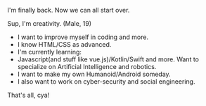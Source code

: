 I'm finally back. Now we can all start over.

Sup, I'm creativity. (Male, 19)
- I want to improve myself in coding and more.
- I know HTML/CSS as advanced.
- I'm currently learning:
- Javascript(and stuff like vue.js)/Kotlin/Swift and more.
Want to specialize on Artificial Intelligence and robotics.
- I want to make my own Humanoid/Android someday.
- I also want to work on cyber-security and social engineering.

That's all, cya!
